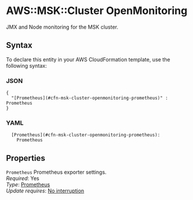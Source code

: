 # AWS::MSK::Cluster OpenMonitoring<a name="aws-properties-msk-cluster-openmonitoring"></a>

JMX and Node monitoring for the MSK cluster\.

## Syntax<a name="aws-properties-msk-cluster-openmonitoring-syntax"></a>

To declare this entity in your AWS CloudFormation template, use the following syntax:

### JSON<a name="aws-properties-msk-cluster-openmonitoring-syntax.json"></a>

```
{
  "[Prometheus](#cfn-msk-cluster-openmonitoring-prometheus)" : Prometheus
}
```

### YAML<a name="aws-properties-msk-cluster-openmonitoring-syntax.yaml"></a>

```
  [Prometheus](#cfn-msk-cluster-openmonitoring-prometheus): 
    Prometheus
```

## Properties<a name="aws-properties-msk-cluster-openmonitoring-properties"></a>

`Prometheus`  <a name="cfn-msk-cluster-openmonitoring-prometheus"></a>
Prometheus exporter settings\.  
*Required*: Yes  
*Type*: [Prometheus](aws-properties-msk-cluster-prometheus.md)  
*Update requires*: [No interruption](https://docs.aws.amazon.com/AWSCloudFormation/latest/UserGuide/using-cfn-updating-stacks-update-behaviors.html#update-no-interrupt)